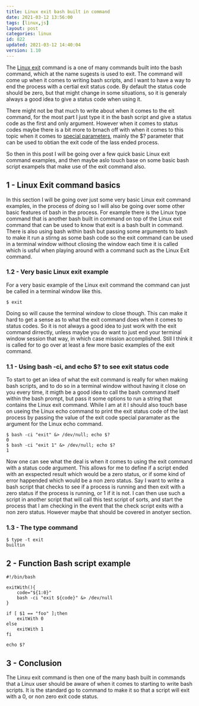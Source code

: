 ```yaml
---
title: Linux exit bash built in command
date: 2021-03-12 13:56:00
tags: [linux,js]
layout: post
categories: linux
id: 822
updated: 2021-03-12 14:40:04
version: 1.10
---
```


The [Linux exit](https://man7.org/linux/man-pages/man3/exit.3.html) command is a one of many commands built into the bash command, which at the name sugests is used to exit. The command will come up when it comes to writing bash scripts, and I want to have a way to end the process with a certial exit status code. By default the status code should be zero, but that might change in some situations, so it is generaly always a good idea to give a status code when using it.

There might not be that much to write about when it comes to the eit command, for the most part I just type it in the bash script and give a status code as the first and only argument. However when it comes to status codes maybe there is a bit more to brnach off with when it comes to this topic when it comes to [special parameters](/2020/12/08/linux-bash-script-parameters-special), mainly the \$\? parameter that can be used to obtian the exit code of the lass ended process.

So then in this post I will be going over a few quick basic Linux exit command examples, and then maybe aslo touch base on some basic bash script exampels that make use of the exit command also.

<!-- more -->

## 1 - Linux Exit command basics

In this section I will be going over just some very basic Linux exit command examples, in the process of doing so I will also be going over some other basic features of bash in the process. For example there is the Linux type command that is another bash built in command on top of the Linux exit command that can be used to know that exit is a bash built in command. There is also using bash within bash but passing some arguments to bash to make it run a stirng as some bash code so the exit command can be used in a terminal window without cliosing the window each time it is called which is usful when playing around with a command such as the Linux Exit command.

### 1.2 - Very basic Linux exit example

For a very basic example of the Linux exit command the command can just be called in a terminal window like this.

```
$ exit
```

Doing so will cause the terminal window to close though. This can make it hard to get a sense as to what the exit command does when it comes to status codes. So it is not always a good idea to just work with the exit command dirrectly, unless maybe you do want to just end your terminal window session that way, in which case mission accomplished. Still I think it is called for to go over at least a few more basic examples of the exit command.

### 1.1 - Using bash -ci, and echo $? to see exit status code

To start to get an idea of what the exit command is really for when making bash scripts, and to do so in a terminal window without having it close on you every time, it migth be a good idea to call the bash command itself within the bash prompt, but pass it some options to run a string that contains the Linux exit command. While I am at it I should also touch base on useing the Linux echo command to print the exit status code of the last process by passing the value of the exit code special paramater as the argument for the Linux echo command.

```
$ bash -ci "exit" &> /dev/null; echo $?
0
$ bash -ci "exit 1" &> /dev/null; echo $?
1
```

Now one can see what the deal is when it comes to using the exit command with a status code argument. This allows for me to define if a script ended with an exspected result which would be a zero status, or if some kind of error happended which would be a non zero status. Say I want to write a bash script that checks to see if a process is running and then exit with a zero status if the process is running, or 1 if it is not. I can then use such a script in another script that will call this test script of sorts, and start the process that I am checking in the event that the check script exits with a non zero status. However maybe that should be covered in anotyer section.

### 1.3 - The type command

```
$ type -t exit
builtin
```

## 2 - Function Bash script example

```
#!/bin/bash
 
exitWith(){
    code="${1:0}"
    bash -ci "exit ${code}" &> /dev/null
}
 
if [ $1 == "foo" ];then
    exitWith 0
else
    exitWith 1
fi
 
echo $?
```

## 3 - Conclusion

The Linxu exit command is then one of the many bash built in commands that a Linux user should be aware of when it comes to starting to write bash scripts. It is the standard go to command to make it so that a script will exit with a 0, or non zero exit code status.

